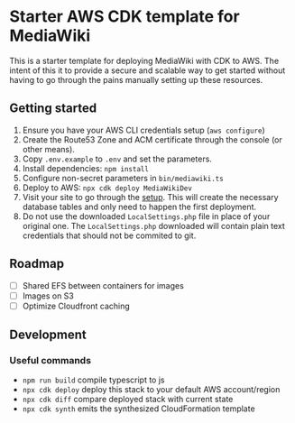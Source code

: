 # Starter AWS CDK template for MediaWiki

This is a starter template for deploying MediaWiki with CDK to AWS. The intent of this it to provide a secure and scalable way to get started without having
to go through the pains manually setting up these resources.

## Getting started

1. Ensure you have your AWS CLI credentials setup (`aws configure`)
1. Create the Route53 Zone and ACM certificate through the console (or other means). 
1. Copy `.env.example` to `.env` and set the parameters. 
1. Install dependencies: `npm install`
1. Configure non-secret parameters in `bin/mediawiki.ts`
1. Deploy to AWS: `npx cdk deploy MediaWikiDev`
1. Visit your site to go through the [setup](https://www.mediawiki.org/wiki/Manual:Config_script). This will create the necessary database tables and only need to happen the first deployment.
1. Do not use the downloaded `LocalSettings.php` file in place of your original one. The `LocalSettings.php` downloaded will contain plain text
   credentials that should not be commited to git.

## Roadmap

- [ ] Shared EFS between containers for images
- [ ] Images on S3
- [ ] Optimize Cloudfront caching

## Development 

### Useful commands

* `npm run build`   compile typescript to js
* `npx cdk deploy`  deploy this stack to your default AWS account/region
* `npx cdk diff`    compare deployed stack with current state
* `npx cdk synth`   emits the synthesized CloudFormation template

